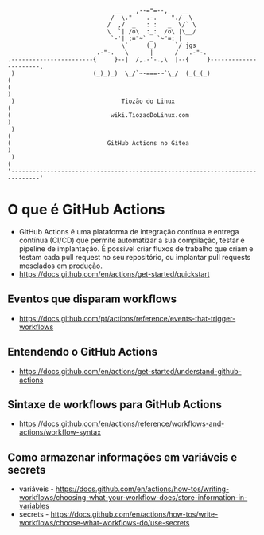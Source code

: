 ```
                              __   _,--="=--,_   __
                             /  \."    .-.    "./  \
                            /  ,/  _   : :   _  \/` \
                            \  `| /o\  :_:  /o\ |\__/
                             `-'| :="~` _ `~"=: |
                                \`     (_)     `/ jgs
                         .-"-.   \      |      /   .-"-.
.-----------------------{     }--|  /,.-'-.,\  |--{     }----------------------.
 )                      (_)_)_)  \_/`~-===-~`\_/  (_(_(_)                     (
(                                                                              )
 )                              Tiozão do Linux                               (
(                            wiki.TiozaoDoLinux.com                            )
 )                                                                            (
(                           GitHub Actions no Gitea                            )
 )                                                                            (
'------------------------------------------------------------------------------'
```

# O que é GitHub Actions
- GitHub Actions é uma plataforma de integração contínua e entrega contínua (CI/CD) que permite automatizar a sua compilação, testar e pipeline de implantação. É possível criar fluxos de trabalho que criam e testam cada pull request no seu repositório, ou implantar pull requests mesclados em produção.
- https://docs.github.com/en/actions/get-started/quickstart

## Eventos que disparam workflows
- https://docs.github.com/pt/actions/reference/events-that-trigger-workflows

## Entendendo o GitHub Actions
- https://docs.github.com/en/actions/get-started/understand-github-actions

## Sintaxe de workflows para GitHub Actions
- https://docs.github.com/en/actions/reference/workflows-and-actions/workflow-syntax

## Como armazenar informações em variáveis e secrets
- variáveis - https://docs.github.com/en/actions/how-tos/writing-workflows/choosing-what-your-workflow-does/store-information-in-variables
- secrets - https://docs.github.com/en/actions/how-tos/write-workflows/choose-what-workflows-do/use-secrets
